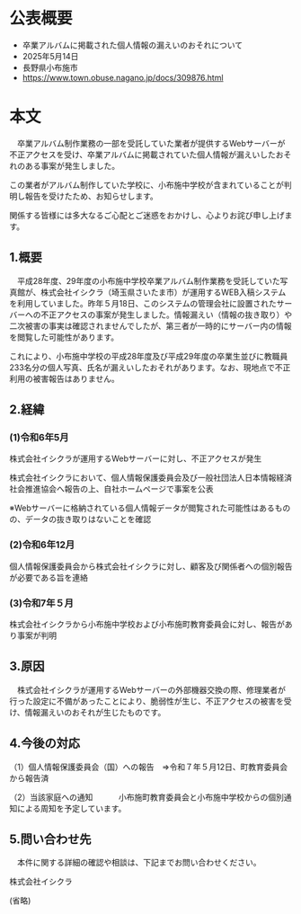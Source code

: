 # 公表概要
- 卒業アルバムに掲載された個人情報の漏えいのおそれについて
- 2025年5月14日
- 長野県小布施市
- https://www.town.obuse.nagano.jp/docs/309876.html

# 本文
　卒業アルバム制作業務の一部を受託していた業者が提供するWebサーバーが不正アクセスを受け、卒業アルバムに掲載されていた個人情報が漏えいしたおそれのある事案が発生しました。

 この業者がアルバム制作していた学校に、小布施中学校が含まれていることが判明し報告を受けたため、お知らせします。

 関係する皆様には多大なるご心配とご迷惑をおかけし、心よりお詫び申し上げます。
 
## 1.概要
　平成28年度、29年度の小布施中学校卒業アルバム制作業務を受託していた写真館が、株式会社イシクラ（埼玉県さいたま市）が運用するWEB入稿システムを利用していました。昨年５月18日、このシステムの管理会社に設置されたサーバーへの不正アクセスの事案が発生しました。情報漏えい（情報の抜き取り）や二次被害の事実は確認されませんでしたが、第三者が一時的にサーバー内の情報を閲覧した可能性があります。

 これにより、小布施中学校の平成28年度及び平成29年度の卒業生並びに教職員233名分の個人写真、氏名が漏えいしたおそれがあります。なお、現地点で不正利用の被害報告はありません。
 
## 2.経緯
### (1)令和6年5月
株式会社イシクラが運用するWebサーバーに対し、不正アクセスが発生

株式会社イシクラにおいて、個人情報保護委員会及び一般社団法人日本情報経済社会推進協会へ報告の上、自社ホームページで事案を公表

※Webサーバーに格納されている個人情報データが閲覧された可能性はあるものの、データの抜き取りはないことを確認

### (2)令和6年12月
個人情報保護委員会から株式会社イシクラに対し、顧客及び関係者への個別報告が必要である旨を連絡

### (3)令和7年５月
株式会社イシクラから小布施中学校および小布施町教育委員会に対し、報告があり事案が判明
 
## 3.原因
　株式会社イシクラが運用するWebサーバーの外部機器交換の際、修理業者が行った設定に不備があったことにより、脆弱性が生じ、不正アクセスの被害を受け、情報漏えいのおそれが生じたものです。
 
## 4.今後の対応
（1）個人情報保護委員会（国）への報告　⇒令和７年５月12日、町教育委員会から報告済

（2）当該家庭への通知
　　　小布施町教育委員会と小布施中学校からの個別通知による周知を予定しています。
 
## 5.問い合わせ先
　本件に関する詳細の確認や相談は、下記までお問い合わせください。

  株式会社イシクラ

  (省略)
